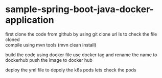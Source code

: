 # sample-spring-boot-java-docker-application

first clone the code from github 
by using git clone url
ls to check the file cloned  
compile using mvn tools (mvn clean install)

build the code using docker file 
use docker tag and rename the name to dockerhub
push the image to docker hub

deploy the yml file to depoly the k8s pods
lets check the pods
